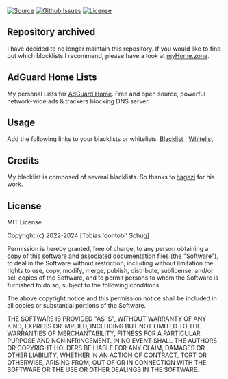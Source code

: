 [![Source](https://img.shields.io/badge/source-github-blue)](https://github.com/dontobi/AdGuardHome-Lists)
[![Github Issues](https://img.shields.io/github/issues/dontobi/AdGuardHome-Lists)](https://github.com/dontobi/AdGuardHome-Lists/issues)
[![License](https://img.shields.io/github/license/dontobi/AdGuardHome-Lists)](https://github.com/dontobi/AdGuardHome-Lists/blob/main/LICENSE.md)

## Repository archived
I have decided to no longer maintain this repository. If you would like to find out which blocklists I recommend, please have a look at <a href="https://www.myhome.zone/werbung-effektiv-blockieren-meine-empfehlung/" target="blank">myHome.zone</a>.

## AdGuard Home Lists
My personal Lists for <a href="https://adguard.com/en/adguard-home/overview.html">AdGuard Home</a>. Free and open source, powerful network-wide ads & trackers blocking DNS server.

## Usage
Add the following links to your blacklists or whitelists.
<a href="https://raw.githubusercontent.com/dontobi/AdGuardHome-Lists/lists/blacklist.txt">Blacklist</a> | <a href="https://raw.githubusercontent.com/dontobi/AdGuardHome-Lists/lists/whitelist.txt">Whitelist</a>

## Credits
My blacklist is composed of several blacklists. So thanks to <a href="https://github.com/hagezi/dns-blocklists">hagezi</a> for his work.

## License
MIT License

Copyright (c) 2022-2024 [Tobias 'dontobi' Schug]

Permission is hereby granted, free of charge, to any person obtaining a copy
of this software and associated documentation files (the "Software"), to deal
in the Software without restriction, including without limitation the rights
to use, copy, modify, merge, publish, distribute, sublicense, and/or sell
copies of the Software, and to permit persons to whom the Software is
furnished to do so, subject to the following conditions:

The above copyright notice and this permission notice shall be included in all
copies or substantial portions of the Software.

THE SOFTWARE IS PROVIDED "AS IS", WITHOUT WARRANTY OF ANY KIND, EXPRESS OR
IMPLIED, INCLUDING BUT NOT LIMITED TO THE WARRANTIES OF MERCHANTABILITY,
FITNESS FOR A PARTICULAR PURPOSE AND NONINFRINGEMENT. IN NO EVENT SHALL THE
AUTHORS OR COPYRIGHT HOLDERS BE LIABLE FOR ANY CLAIM, DAMAGES OR OTHER
LIABILITY, WHETHER IN AN ACTION OF CONTRACT, TORT OR OTHERWISE, ARISING FROM,
OUT OF OR IN CONNECTION WITH THE SOFTWARE OR THE USE OR OTHER DEALINGS IN THE
SOFTWARE.
